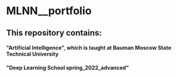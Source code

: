 # MLNN__portfolio
## This repository contains:
#### 	"Artificial Intelligence", which is taught at Bauman Moscow State Technical University
####	"Deep Learning School spring_2022_advanced"

